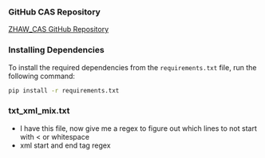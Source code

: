 ### GitHub CAS Repository

[ZHAW_CAS GitHub Repository](https://github.com/sabania/ZHAW_CAS)

### Installing Dependencies

To install the required dependencies from the `requirements.txt` file, run the following command:

```bash
pip install -r requirements.txt
```

### txt_xml_mix.txt

- I have this file, now give me a regex to figure out which lines to not start with < or whitespace
- xml start and end tag regex

